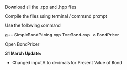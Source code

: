 Download all the .cpp and .hpp files

Compile the files using terminal / command prompt

Use the following command

g++ SimpleBondPricing.cpp TestBond.cpp -o BondPricer

Open BondPricer


**31 March Update:**
- Changed input A to decimals for Present Value of Bond 
